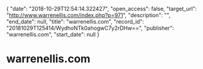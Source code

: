 {
  "date": "2018-10-29T12:54:14.322427", 
  "open_access": false, 
  "target_url": "http://www.warrenellis.com/index.php?p=971", 
  "description": "", 
  "end_date": null, 
  "title": "warrenellis.com", 
  "record_id": "20181029T125414/WydhoNTk0ahogwC7y2rDHw==", 
  "publisher": "warrenellis.com", 
  "start_date": null
}

# warrenellis.com

